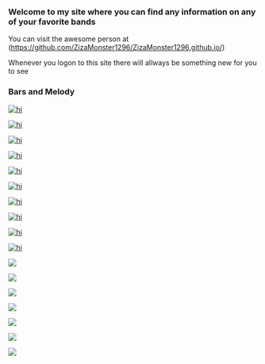 ### Welcome to my site where you can find any information on any of your favorite bands

You can visit the awesome person at (https://github.com/ZizaMonster1296/ZizaMonster1296.github.io/) 

Whenever you logon to this site there will allways be something new for you to see

### Bars and Melody
[<img src="27879840_156810825116304_4833839718594510848_n.jpg" alt="hi" class="inline"/>](BarsAndMelody.md)



[<img src="/2944463_ee92e.jpg" alt="hi" class="inline"/>](MarcusAndMartinus.md)

[<img src="/download.jpeg" alt="hi" class="inline"/>](TheVamps.md)

[<img src="/f99cfb8b80456902e3f9385d3a948e4c.jpg" alt="hi" class="inline"/>](5SecondsofSummer.md)

[<img src="/The-Used-main.jpg" alt="hi" class="inline"/>](TheUsed.md)

[<img src="/Breaking-Benjamin.jpg" alt="hi" class="inline"/>](BreakingBenjamin.md)

[<img src="/fallinginreverse-1330549922.jpg" alt="hi" class="inline"/>](FallingInReverse.md)

[<img src="/Article-9927129-1375263547_piercetheveil_normal.jpg" alt="hi" class="inline"/>](PierceTheVeil.md)

[<img src="/download (1).jpeg" alt="hi" class="inline"/>](ZacBrownBand.md)
  
[<img src="/309296-P-nk.jpg" alt="hi" class="inline"/>](P!nk.md)

[<img src="3b5a87ac96ffe2b80f7a0781d6a486c5_lg.jpg" class="inline"/>](SPM.md)

[<img src="post-malone-ottawa.jpg" class="inline"/>](PostMalone.md)

[<img src="RUSS.jpg" class="inline"/>](RUSS.md)

[<img src="windowslivewritertheallamericanrejectscoverofbritneyswoma-ea8eall-american-rejects-thumb.jpg" class="inline"/>](TheAllAmericanRejects.md)

[<img src="/my-chemical-romance_0.jpg" class="inline"/>](MyChemicalRomance.md)

[<img src="768x432_docks_sleepingwithsirens.jpg" class="inline"/>](SleepingWithSirens.md)

[<img src="images (3).jpeg" class="inline">](RascalFlatts.md)
